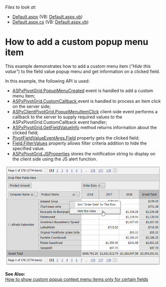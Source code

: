 <!-- default file list -->
*Files to look at*:

* [Default.aspx](./CS/WebSite/Default.aspx) (VB: [Default.aspx.vb](./VB/WebSite/Default.aspx.vb))
* [Default.aspx.cs](./CS/WebSite/Default.aspx.cs) (VB: [Default.aspx.vb](./VB/WebSite/Default.aspx.vb))
<!-- default file list end -->
# How to add a custom popup menu item


This example demonstrates how to add a custom menu item (<i>"Hide this value"</i>) to the field value popup menu and get information on a clicked field.

In this example, the following API is used:
* <a href="http://docs.devexpress.com/#AspNet/DevExpressWebASPxPivotGridASPxPivotGrid_PopupMenuCreatedtopic">ASPxPivotGrid.PopupMenuCreated</a> event is handled to add a custom menu item; 
* <a href="http://docs.devexpress.com/#AspNet/DevExpressWebASPxPivotGridASPxPivotGrid_CustomCallbacktopic">ASPxPivotGrid.CustomCallback </a> event is handled to process an item click on the server side;
* <a href="http://docs.devexpress.com/#AspNet/DevExpressWebASPxPivotGridScriptsASPxClientPivotGrid_PopupMenuItemClicktopic">ASPxClientPivotGrid.PopupMenuItemClick</a> client-side event performs a callback to the server to supply required values to the ASPxPivotGrid.CustomCallback event handler;
* <a href="https://docs.devexpress.com/AspNet/DevExpress.Web.ASPxPivotGrid.ASPxPivotGrid.GetFieldValueInfo(System.Boolean-System.Int32)">ASPxPivotGrid.GetFieldValueInfo</a> method returns information about the clicked field;
* <a href="https://docs.devexpress.com/CoreLibraries/DevExpress.XtraPivotGrid.PivotFieldEventArgsBase-1.Field">PivotFieldValueEventArgs.Field</a> property gets the clicked field;
* <a href="https://docs.devexpress.com/CoreLibraries/DevExpress.XtraPivotGrid.PivotGridFieldBase.FilterValues">Field.FilterValues</a> property allows filter criteria addition to hide the specified value.
 * <a href="https://docs.devexpress.com/AspNet/DevExpress.Web.ASPxPivotGrid.ASPxPivotGrid.JSProperties">ASPxPivotGrid.JSProperties</a> stores the notification string to display on the client side using the JS alert function.

 ![](https://github.com/DevExpress-Examples/how-to-add-a-custom-popup-menu-item-e2727/blob/18.2.3%2B/images/Screenshot.png)





</p><p><strong>See Also:</strong> <br />
<a href="https://www.devexpress.com/Support/Center/p/E3909">How to show custom popup context menu items only for certain fields</a></p>

<br/>



